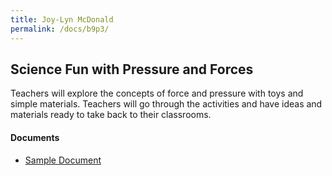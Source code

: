 ```yaml
---
title: Joy-Lyn McDonald
permalink: /docs/b9p3/
---
```


## Science Fun with Pressure and Forces

Teachers will explore the concepts of force and pressure with toys and simple materials. Teachers will go through the activities and have ideas and materials ready to take back to their classrooms.

#### Documents
 - [Sample Document](../wednesday/breakout7/documents/b1p1d1.pdf)